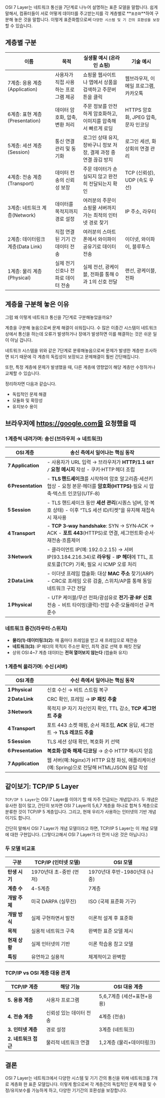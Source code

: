 OSI 7 Layer는 네트워크 통신을 7단계로 나누어 설명하는 표준 모델을 말합니다. 쉽게 말해서, 컴퓨터들이 서로 어떻게 데이터를 주고받는지를 각 계층별로 **`표준화`**하여 구분해 놓은 것을 말합니다. 이렇게 표준화함으로써 `다양한 시스템 및 기 간의 호환성을 보장`할 수 있습니다.

## 계층별 구분

| 이름                       | 목적                   | 실생활 예시 (온라인 쇼핑)                         | 기술 예시                      |
|--------------------------|----------------------|-----------------------------------------|----------------------------|
| 7계층: 응용 계층(Application)  | 사용자가 직접 사용하는 프로그램 제공 | 쇼핑몰 웹사이트나 앱에서 상품을 검색하고 주문버튼을 클릭         | 웹브라우저, 이메일 프로그램, 카카오톡      |
| 6계층: 표현 계층(Presentation) | 데이터 암호화, 압축, 변환 처리   | 주문 정보를 안전하게 암호화하고, 이미지를 압축해서 빠르게 로딩     | HTTPS 암호화, JPEG 압축, 문자 인코딩 |
| 5계층: 세션 계층(Session)      | 통신 연결 관리 및 동기화       | 로그인 상태 유지, 장바구니 정보 저장, 결제 과정 중 연결 끊김 방지 | 로그인 세션, 화상회의 연결 관리         |
| 4계층: 전송 계층(Transport)    | 데이터 전송의 신뢰성 보장       | 주문 데이터가 손실되지 않고 완전히 전달되는지 확인            | TCP (신뢰성), UDP (속도 우선)     |
| 3계층: 네트워크 계층(Network)    | 데이터를 목적지까지 경로 설정     | 여러분의 주문이 쇼핑몰 서버까지 가는 최적의 인터넷 경로 찾기      | IP 주소, 라우터                 |
| 2계층: 데이터링크 계층(Data Link) | 직접 연결된 기기 간 데이터 전송   | 여러분의 스마트폰에서 와이파이 공유기로 데이터 전송            | 이더넷, 와이파이, 블루투스            |
| 1계층: 물리 계층(Physical)     | 실제 전기신호나 전파로 데이터 전송  | 실제 전선, 광케이블, 전파를 통해 0과 1의 신호 전달         | 랜선, 광케이블, 전파               |

## 계층을 구분해 놓은 이유

그럼 왜 이렇게 네트워크 통신을 7단계로 구분해놓았을까요?

계층을 구분해 놓음으로써 문제 해결이 쉬워집니다. 수 많은 이종간 시스템이 네트워크 상에서 통신을 하는데 오류가 발생하거나 장애가 발생하면 이를 해결하는 것은 쉬운 일이 아닐 겁니다.

네트워크 시스템을 위와 같은 7단계로 분류해놓음으로써 문제가 발생한 계층만 조사하면 되기 때문에 각 계층의 독립성이 보장되고 문제해결이 훨씬 간단해집니다.

또한, 특정 계층에 문제가 발생했을 때, 다른 계층에 영향없이 해당 계층만 수정하거나 교체할 수 있습니다.

정리하자면 다음과 같습니다.

- 독립적인 문제 해결
- 모듈화 및 확장성
- 유지보수 용이

## 브라우저에 https://google.com을 요청했을 때

### 1 계층씩 내려가며: 송신 (브라우저 → 네트워크)

| OSI 계층 | 송신 측에서 일어나는 핵심 동작 |
| --- | --- |
| **7 Application** | - 사용자가 URL 입력 → 브라우저가 **HTTP/1.1 `GET /` 요청 메시지** 작성  - 쿠키·HTTP 헤더 조립 |
| **6 Presentation** | - **TLS 핸드셰이크**를 시작하여 암호 알고리즘·세션키 협상  - 요청 본문·헤더를 **암호화(HTTPS)**·필요 시 압축·텍스트 인코딩(UTF‑8) |
| **5 Session** | - TLS 핸드셰이크 동안 **세션 관리**(시퀀스 넘버, 암·복호 상태)  - 이후 “TLS 세션 ID/티켓”을 유지해 재접속 시 재사용 |
| **4 Transport** | - **TCP 3‑way handshake**: SYN → SYN‑ACK → ACK  - **포트 443**(HTTPS)로 연결, 세그먼트화·순서·재전송·흐름제어 |
| **3 Network** | - 클라이언트 IP(예: 192.0.2.15) → 서버 IP(93.184.216.34)로 **라우팅**  - **IP 헤더**에 TTL, 프로토콜(TCP) 기록; 필요 시 ICMP 오류 처리 |
| **2 Data Link** | - 이더넷 프레임 캡슐화: 대상 **MAC 주소** 찾기(ARP)  - CRC로 프레임 오류 검출, 스위치/AP를 통해 동일 네트워크 구간 전달 |
| **1 Physical** | - UTP 케이블/무선 전파/광섬유로 **전기·광·RF 신호** 전송  - 비트 타이밍(클럭)·전압 수준·모듈레이션 규격 준수 |

### 네트워크 중간(라우터·스위치)

- **물리(1)·데이터링크(2)**: 매 홉마다 프레임을 받고 새 프레임으로 재전송
- **네트워크(3)**: IP 헤더의 목적지 주소만 확인, 최적 경로 선택 후 패킷 전달
- 상위 OSI 4~7 계층 데이터는 **전혀 열어보지 않는다** (캡슐화 유지)

### 1 계층씩 올라가며: 수신 (서버)

| OSI 계층             | 수신 측에서 일어나는 핵심 동작                                                   |
|--------------------|---------------------------------------------------------------------|
| **1 Physical**     | 신호 수신 → 비트 스트림 복구                                                   |
| **2 Data Link**    | CRC 확인, 프레임 → **IP 패킷 추출**                                          |
| **3 Network**      | 목적지 IP 자기 자신인지 확인, TTL 감소, **TCP 세그먼트 추출**                          |
| **4 Transport**    | 포트 443 소켓 매핑, 순서 재조립, **ACK** 응답, 세그먼트 → **TLS 레코드 추출**             |
| **5 Session**      | TLS 세션 상태 확인, 복호화 키 선택                                              |
| **6 Presentation** | **복호화·압축 해제·디코딩** → 순수 HTTP 메시지 얻음                                  |
| **7 Application**  | 웹 서버(예: Nginx)가 HTTP 요청 파싱, 애플리케이션(예: Spring)으로 전달해 HTML/JSON 응답 작성 |

## 같이보기: TCP/IP 5 Layer

`TCP/IP 5 Layer`는 OSI 7 Layer를 이야기 할 때 자주 언급되는 개념입니다. 두 개념은 유사한 점이 많고, 간단히 보자면 OSI 7 Layer의 5,6,7 계층을 하나로 합쳐 5 계층으로 분류한 것이 TCP/IP 5 계층입니다. 그리고, 현재 우리가 사용하는 인터넷의 기반 개념이기도 합니다.

간단히 말해서 OSI 7 Layer가 개념 모델이라고 하면, TCP/IP 5 Layer는 이 개념 모델에 대한 구현입니다. (그렇다고해서 OSI 7 Layer가 더 먼저 나온 것은 아닙니다.)

### 두 모델 비교표

| 구분        | TCP/IP (인터넷 모델)  | OSI 모델                |
|-----------|------------------|-----------------------|
| **탄생 시기** | 1970년대 초-중반 (먼저) | 1970년대 후반-1980년대 (나중) |
| **계층 수**  | 4-5계층            | 7계층                   |
| **개발 주체** | 미국 DARPA (실무진)   | ISO (국제 표준화 기구)       |
| **개발 방식** | 실제 구현하면서 발전      | 이론적 설계 후 표준화          |
| **목적**    | 실용적 네트워크 구축      | 완벽한 표준 모델 제시          |
| **현재 상황** | 실제 인터넷의 기반       | 이론 학습용 참고 모델          |
| **특징**    | 유연하고 실용적         | 체계적이고 완벽함             |

### TCP/IP vs OSI 계층 대응 관계

| TCP/IP 계층      | 해당 기능         | OSI 대응 계층          |
|----------------|---------------|--------------------|
| **5. 응용 계층**   | 사용자 프로그램      | 5,6,7계층 (세션+표현+응용) |
| **4. 전송 계층**   | 신뢰성 있는 데이터 전송 | 4계층 (전송)           |
| **3. 인터넷 계층**  | 경로 설정         | 3계층 (네트워크)         |
| **2. 네트워크 접근** | 물리적 네트워크 연결   | 1,2계층 (물리+데이터링크)   |

## 결론

OSI 7 Layer는 네트워크에서 다양한 시스템 및 기기 간의 통신을 위해 네트워크를 7개로 계층화 한 표준 모델입니다. 이렇게 함으로써 각 계층간의 독립적인 문제 해결 및 수정/유지보수를 가능하게 하고, 다양한 기기간의 호환성을 보장합니다.